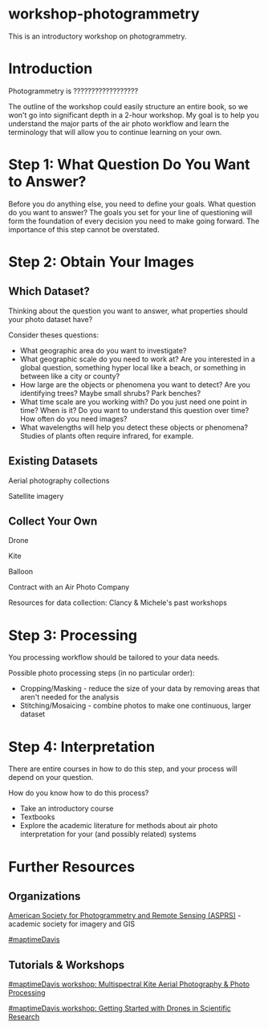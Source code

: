 # workshop-photogrammetry
This is an introductory workshop on photogrammetry.

# Introduction

Photogrammetry is ??????????????????


The outline of the workshop could easily structure an entire book, so we won't go into significant depth in a 2-hour workshop. My goal is to help you understand the major parts of the air photo workflow and learn the terminology that will allow you to continue learning on your own.



# Step 1: What Question Do You Want to Answer?

Before you do anything else, you need to define your goals. What question do you want to answer? The goals you set for your line of questioning will form the foundation of every decision you need to make going forward. The importance of this step cannot be overstated.


 
# Step 2: Obtain Your Images
 
## Which Dataset?

Thinking about the question you want to answer, what properties should your photo dataset have?

Consider theses questions:

 * What geographic area do you want to investigate? 
 * What geographic scale do you need to work at? Are you interested in a global question, something hyper local like a beach, or something in between like a city or county?
 * How large are the objects or phenomena you want to detect? Are you identifying trees? Maybe small shrubs? Park benches?
 * What time scale are you working with? Do you just need one point in time? When is it? Do you want to understand this question over time? How often do you need images?
 * What wavelengths will help you detect these objects or phenomena? Studies of plants often require infrared, for example.
 
## Existing Datasets

Aerial photography collections

Satellite imagery

## Collect Your Own

Drone

Kite

Balloon

Contract with an Air Photo Company

Resources for data collection: Clancy & Michele's past workshops

# Step 3: Processing

You processing workflow should be tailored to your data needs.

Possible photo processing steps (in no particular order):

 * Cropping/Masking - reduce the size of your data by removing areas that aren't needed for the analysis
 * Stitching/Mosaicing - combine photos to make one continuous, larger dataset


# Step 4: Interpretation

There are entire courses in how to do this step, and your process will depend on your question. 

How do you know how to do this process?
 * Take an introductory course
 * Textbooks
 * Explore the academic literature for methods about air photo interpretation for your (and possibly related) systems 
 
 
# Further Resources

## Organizations
[American Society for Photogrammetry and Remote Sensing (ASPRS)](https://www.asprs.org/) - academic society for imagery and GIS

[#maptimeDavis](https://maptimedavis.github.io/)


## Tutorials & Workshops

[#maptimeDavis workshop: Multispectral Kite Aerial Photography & Photo Processing](https://www.youtube.com/watch?v=CbotW3q_cyE&t=1s)

[#maptimeDavis workshop: Getting Started with Drones in Scientific Research](https://www.youtube.com/watch?v=9JtZbhJEk8Y)
